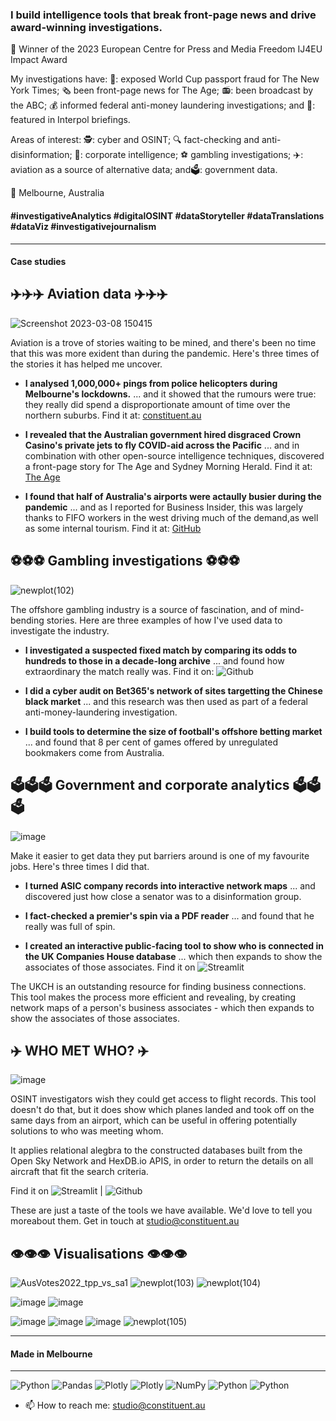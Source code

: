 ### I build intelligence tools that break front-page news and drive award-winning investigations.
🥇 Winner of the 2023 European Centre for Press and Media Freedom IJ4EU Impact Award


My investigations have: 🛂: exposed World Cup passport fraud for The New York Times; 🗞️ been front-page news for The Age; 📻: been broadcast by the ABC; 💰 informed federal anti-money laundering investigations; and 🚓: featured in Interpol briefings. 

Areas of interest: 🕵️: cyber and OSINT; :mag: fact-checking and anti-disinformation; 👥: corporate intelligence; :soccer: gambling investigations; ✈️: aviation as a source of alternative data; and🗳️: government data.

📍 Melbourne, Australia

#### #investigativeAnalytics #digitalOSINT #dataStoryteller #dataTranslations #dataViz #investigativejournalism


-----------
#### Case studies 


## ✈️✈️✈️ Aviation data ✈️✈️✈️
![Screenshot 2023-03-08 150415](https://github.com/jckkrr/jckkrr/assets/69304112/2f29d915-bb3d-4507-87fa-674a8d9eff2e)

Aviation is a trove of stories waiting to be mined, and there's been no time that this was more exident than during the pandemic. Here's three times of the stories it has helped me uncover. 

- **I analysed 1,000,000+ pings from police helicopters during Melbourne's lockdowns.** ... and it showed that the rumours were true: they really did spend a disproportionate amount of time over the northern suburbs. Find it at: [constituent.au](http://constituent.au/million_pings_melbourne_lockdown_police_helicopter.html)

- **I revealed that the Australian government hired disgraced Crown Casino's private jets to fly COVID-aid across the Pacific** ... and in combination with other open-source intelligence techniques, discovered a front-page story for The Age and Sydney Morning Herald. Find it at: [The Age](https://www.theage.com.au/national/commonwealth-hires-luxury-crown-executive-jets-to-do-aid-work-in-pacific-20211214-p59hed.html)

- **I found that half of Australia's airports were actaully busier during the pandemic** ... and as I reported for Business Insider, this was largely thanks to FIFO workers in the west driving much of the demand,as well as some internal tourism. Find it at: [GitHub](https://github.com/jckkrr/half_of_australian_airports_were_busier_during_pandemic)


## ⚽⚽⚽ Gambling investigations ⚽⚽⚽
![newplot(102)](https://github.com/jckkrr/jckkrr/assets/69304112/1381f7f6-1c11-4207-be55-3d7a0c262aaa)

The offshore gambling industry is a source of fascination, and of mind-bending stories. Here are three examples of how I've used data to investigate the industry.

- **I investigated a suspected fixed match by comparing its odds to hundreds to those in a decade-long archive** ... and found how extraordinary the match really was. Find it on: ![Github](https://github.com/jckkrr/Unlayering_Oddsportal) 


- **I did a cyber audit on Bet365's network of sites targetting the Chinese black market** ... and this research was then used as part of a federal anti-money-laundering investigation. 

- **I build tools to determine the size of football's offshore betting market** ... and found that 8 per cent of games offered by unregulated bookmakers come from Australia. 


## 🗳️🗳️🗳️ Government and corporate analytics 🗳️🗳️🗳️
![image](https://github.com/jckkrr/jckkrr/assets/69304112/41781c8b-dbb2-4b32-b666-295fc571a29d)

Make it easier to get data they put barriers around is one of my favourite jobs. Here's three times I did that. 

- **I turned ASIC company records into interactive network maps** ... and discovered just how close a senator was to a disinformation group.

- **I fact-checked a premier's spin via a PDF reader** ... and found that he really was full of spin.

- **I created an interactive public-facing tool to show who is connected in the UK Companies House database** ... which then expands to show the associates of those associates. Find it on ![Streamlit](https://jckkrr-uk-companies-house-network-ma-officer-connections-6kwzs0.streamlit.app)



The UKCH is an outstanding resource for finding business connections. This tool makes the process more efficient and revealing, by creating network maps of a person's business associates - which then expands to show the associates of those associates. 


## :airplane: WHO MET WHO? :airplane:
![image](https://user-images.githubusercontent.com/69304112/217395977-3c3f5d25-8458-4f8e-8dee-9a657768f6f3.png)

OSINT investigators wish they could get access to flight records. This tool doesn't do that, but it does show which planes landed and took off on the same days from an airport, which can be useful in offering potentially solutions to who was meeting whom.

It applies relational alegbra to the constructed databases built from the Open Sky Network and HexDB.io APIS, in order to return the details on all aircraft that fit the search criteria.

Find it on ![Streamlit](https://jckkrr-airport-crossover-tool-streamlit-app-ttrh8c.streamlit.app) | ![Github](https://github.com/jckkrr/UK_Companies_House_Network_Mapper) 

These are just a taste of the tools we have available. We'd love to tell you moreabout them. Get in touch at studio@constituent.au

## 👁️👁️👁️ Visualisations 👁️👁️👁️ 
![AusVotes2022_tpp_vs_sa1](https://github.com/jckkrr/jckkrr/assets/69304112/85841fb1-52e8-49d4-9083-0b2b761eef8c)
![newplot(103)](https://github.com/jckkrr/jckkrr/assets/69304112/b792f2e2-8517-488b-aa21-0683f6c1dfac)
![newplot(104)](https://github.com/jckkrr/jckkrr/assets/69304112/4b392749-a3b0-48d1-8e58-6394495ac029)

![image](https://user-images.githubusercontent.com/69304112/217395873-98403be4-bb31-441d-850e-1cab033a06c2.png)
![image](https://user-images.githubusercontent.com/69304112/211272449-3c80d1c2-5bf7-4542-b4f5-9d12a14eba5c.png)

![image](https://github.com/jckkrr/jckkrr/assets/69304112/df8a6d5b-f8e8-4996-aef1-a0f705c7c93f)
![image](https://github.com/jckkrr/jckkrr/assets/69304112/a6e28543-c613-4b49-ac75-0a82b33ee4f4)
![image](https://github.com/jckkrr/jckkrr/assets/69304112/20b9e88b-8d61-41af-8f95-4a7b815b45bf)
![newplot(105)](https://github.com/jckkrr/jckkrr/assets/69304112/206ef42b-4ea1-429d-9ea5-935ef9f00274)

-----------
#### Made in Melbourne

-----------

![Python](https://img.shields.io/badge/python-3670A0?style=for-the-badge&logo=python&logoColor=ffdd54)
![Pandas](https://img.shields.io/badge/pandas-%23150458.svg?style=for-the-badge&logo=pandas&logoColor=white)
![Plotly](https://img.shields.io/badge/Plotly-%233F4F75.svg?style=for-the-badge&logo=plotly&logoColor=white)
![Plotly](https://img.shields.io/badge/Dash-%233F4F75.svg?style=for-the-badge&logo=plotly&logoColor=white)
![NumPy](https://img.shields.io/badge/numpy-%23013243.svg?style=for-the-badge&logo=numpy&logoColor=white)
![Python](https://img.shields.io/badge/BeautSoup-3670A0?style=for-the-badge&logo=python&logoColor=ffdd54)
![Python](https://img.shields.io/badge/Selenium-3670A0?style=for-the-badge&logo=python&logoColor=ffdd54)

- 📫 How to reach me: studio@constituent.au

